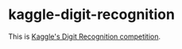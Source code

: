 # kaggle-digit-recognition
This is [Kaggle's Digit Recognition competition](https://www.kaggle.com/c/digit-recognizer/overview).


